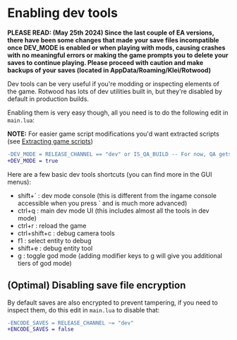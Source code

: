 # Enabling dev tools

**PLEASE READ: (May 25th 2024) Since the last couple of EA versions, there have been some changes that made your save files incompatible once DEV_MODE is enabled or when playing with mods, causing crashes with no meaningful errors or making the game prompts you to delete your saves to continue playing. Please proceed with caution and make backups of your saves (located in AppData/Roaming/Klei/Rotwood)**

Dev tools can be very useful if you're modding or inspecting elements of the game. Rotwood has lots of dev utilities built in, but they're disabled by default in production builds.


Enabling them is very easy though, all you need is to do the following edit in `main.lua`:

**NOTE:** For easier game script modifications you'd want extracted scripts (see [Extracting game scripts](extracting_game_scripts.md))

```diff
-DEV_MODE = RELEASE_CHANNEL == "dev" or IS_QA_BUILD -- For now, QA gets debug tools everywhere.
+DEV_MODE = true
```

Here are a few basic dev tools shortcuts (you can find more in the GUI menus):
- shift+\` : dev mode console (this is different from the ingame console accessible when you press \` and is much more advanced)
- ctrl+q : main dev mode UI (this includes almost all the tools in dev 
mode)
- ctrl+r : reload the game
- ctrl+shift+c : debug camera tools
- f1 : select entity to debug
- shift+e : debug entity tool
- g : toggle god mode (adding modifier keys to g will give you additional tiers of god mode)

## (Optimal) Disabling save file encryption

By default saves are also encrypted to prevent tampering, if you need to inspect them, do this edit in `main.lua` to disable that:

```diff
-ENCODE_SAVES = RELEASE_CHANNEL ~= "dev"
+ENCODE_SAVES = false
```

